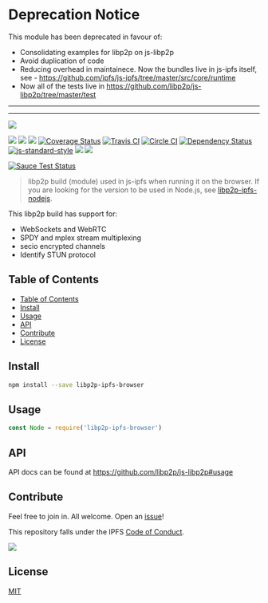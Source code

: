 # Deprecation Notice

This module has been deprecated in favour of:

- Consolidating examples for libp2p on js-libp2p
- Avoid duplication of code
- Reducing overhead in maintainece. Now the bundles live in js-ipfs itself, see - https://github.com/ipfs/js-ipfs/tree/master/src/core/runtime
- Now all of the tests live in https://github.com/libp2p/js-libp2p/tree/master/test

--------------------------------------------------------------------------------------------------------------------------
--------------------------------------------------------------------------------------------------------------------------



![](https://github.com/libp2p/js-libp2p/raw/1e3e9db84d1e5fdd5682cc5e0fdaabfcd07ad55a/img/js-libp2p-ipfs-browser.png?raw=true)

[![](https://img.shields.io/badge/made%20by-Protocol%20Labs-blue.svg?style=flat-square)](http://ipn.io)
[![](https://img.shields.io/badge/project-IPFS-blue.svg?style=flat-square)](http://ipfs.io/)
[![](https://img.shields.io/badge/freenode-%23ipfs-blue.svg?style=flat-square)](http://webchat.freenode.net/?channels=%23ipfs)
[![Coverage Status](https://coveralls.io/repos/github/ipfs/js-libp2p-ipfs-browser/badge.svg?branch=master)](https://coveralls.io/github/ipfs/js-libp2p-ipfs-browser?branch=master)
[![Travis CI](https://travis-ci.org/ipfs/js-libp2p-ipfs-browser.svg?branch=master)](https://travis-ci.org/ipfs/js-libp2p-ipfs-browser)
[![Circle CI](https://circleci.com/gh/ipfs/js-libp2p-ipfs-browser.svg?style=svg)](https://circleci.com/gh/ipfs/js-libp2p-ipfs-browser)
[![Dependency Status](https://david-dm.org/ipfs/js-libp2p-ipfs-browser.svg?style=flat-square)](https://david-dm.org/ipfs/js-libp2p-ipfs-browser) [![js-standard-style](https://img.shields.io/badge/code%20style-standard-brightgreen.svg?style=flat-square)](https://github.com/feross/standard)
![](https://img.shields.io/badge/npm-%3E%3D3.0.0-orange.svg?style=flat-square)
![](https://img.shields.io/badge/Node.js-%3E%3D4.0.0-orange.svg?style=flat-square)

[![Sauce Test Status](https://saucelabs.com/browser-matrix/libp2p-ipfs-browser.svg)](https://saucelabs.com/u/libp2p-ipfs-browser)

> libp2p build (module) used in js-ipfs when running it on the browser. If you are looking for the version to be used in Node.js, see [libp2p-ipfs-nodejs](https://github.com/ipfs/js-libp2p-ipfs-nodejs).

This libp2p build has support for:

- WebSockets and WebRTC
- SPDY and mplex stream multiplexing
- secio encrypted channels
- Identify STUN protocol

## Table of Contents

- [Table of Contents](#table-of-contents)
- [Install](#install)
- [Usage](#usage)
- [API](#api)
- [Contribute](#contribute)
- [License](#license)

## Install

```sh
npm install --save libp2p-ipfs-browser
```

## Usage

```js
const Node = require('libp2p-ipfs-browser')
```

## API

API docs can be found at https://github.com/libp2p/js-libp2p#usage

## Contribute

Feel free to join in. All welcome. Open an [issue](https://github.com/ipfs/js-libp2p-ipfs-browser/issues)!

This repository falls under the IPFS [Code of Conduct](https://github.com/ipfs/community/blob/master/code-of-conduct.md).

[![](https://cdn.rawgit.com/jbenet/contribute-ipfs-gif/master/img/contribute.gif)](https://github.com/ipfs/community/blob/master/contributing.md)

## License

[MIT](LICENSE)
